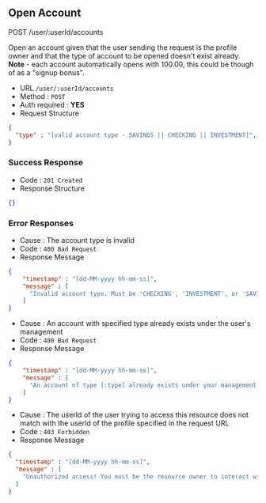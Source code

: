 ## Open Account

POST /user/:userId/accounts

Open an account given that the user sending the request is the profile owner 
and that the type of account to be opened doesn't exist already.
**Note** - each account automatically opens with 100.00, this could be though of as a "signup bonus".

* URL `/user/:userId/accounts`
* Method : `POST`
* Auth required : **YES**
* Request Structure
```json
{
  "type" : "[valid account type - SAVINGS || CHECKING || INVESTMENT]",
}
```

### Success Response

* Code : `201 Created`
* Response Structure

```json
{}
```

### Error Responses
* Cause : The account type is invalid
* Code : `400 Bad Request`
* Response Message
```json
{
    "timestamp" : "[dd-MM-yyyy hh-mm-ss]",
    "message" : [
      "Invalid account type. Must be 'CHECKING', 'INVESTMENT', or 'SAVINGS'",
    ]
}
```

* Cause : An account with specified type already exists under the user's management
* Code : `400 Bad Request`
* Response Message
```json
{
    "timestamp" : "[dd-MM-yyyy hh-mm-ss]",
    "message" : [
      "An account of type [:type] already exists under your management.",
    ]
}
```

* Cause : The userId of the user trying to access this resource does not match with the userId of the profile specified in the request URL
* Code : `403 Forbidden`
* Response Message
```json
{
  "timestamp" : "[dd-MM-yyyy hh-mm-ss]",
  "message" : [
    "Unauthorized access! You must be the resource owner to interact with this resource"
  ]
}
```
